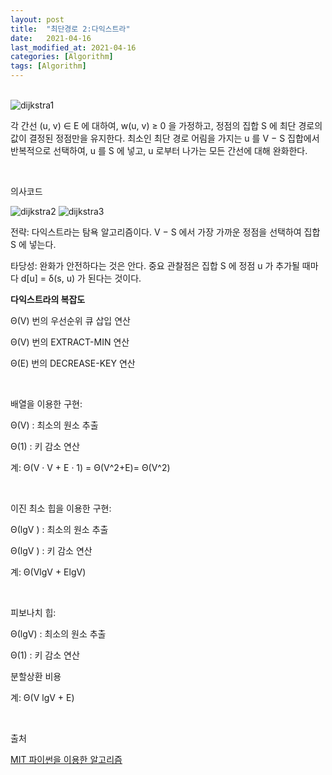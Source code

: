 ```yaml
---
layout: post
title:  "최단경로 2:다익스트라"
date:   2021-04-16
last_modified_at: 2021-04-16
categories: [Algorithm]
tags: [Algorithm]
---
```


<br/>

<img src="../../../assets/images/dijkstra1.PNG" alt="dijkstra1" />

<br/>

각 간선 (u, v) ∈ E 에 대하여, w(u, v) ≥ 0 을 가정하고, 정점의 집합 S 에 최단 경로의
값이 결정된 정점만을 유지한다. 최소인 최단 경로 어림을 가지는 u 를 V − S
집합에서 반복적으로 선택하여, u 를 S 에 넣고, u 로부터 나가는 모든 간선에 대해
완화한다.

<br/>

의사코드

<img src="../../../assets/images/dijkstra2.PNG" alt="dijkstra2" />
<img src="../../../assets/images/dijkstra3.PNG" alt="dijkstra3" />

<br/>

전략: 다익스트라는 탐욕 알고리즘이다. V − S 에서 가장 가까운 정점을 선택하여 집합 S 에 넣는다.

타당성: 완화가 안전하다는 것은 안다. 중요 관찰점은 집합 S 에 정점 u 가 추가될 때마다 d[u] = δ(s, u) 가 된다는 것이다.

**다익스트라의 복잡도**

Θ(V) 번의 우선순위 큐 삽입 연산

Θ(V) 번의 EXTRACT-MIN 연산

Θ(E) 번의 DECREASE-KEY 연산

<br/>

배열을 이용한 구현:

Θ(V) : 최소의 원소 추출

Θ(1) : 키 감소 연산

계: Θ(V · V + E · 1) = Θ(V^2+E)= Θ(V^2)

<br/>

이진 최소 힙을 이용한 구현:

Θ(lgV ) : 최소의 원소 추출

Θ(lgV ) : 키 감소 연산

계: Θ(VlgV + ElgV)

<br/>

피보나치 힙:

Θ(lgV) : 최소의 원소 추출

Θ(1) : 키 감소 연산

분할상환 비용

계: Θ(V lgV + E)


<br/>

출처

[MIT 파이썬을 이용한 알고리즘](https://www.edwith.org/introalgorithm/lecture/26419/?isDesc=false)
